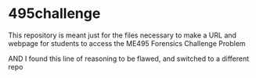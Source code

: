 # 495challenge
This repository is meant just for the files necessary to make a URL and webpage for students to access the ME495 Forensics Challenge Problem

AND I found this line of reasoning to be flawed, and switched to a different repo
